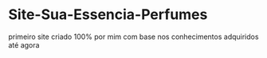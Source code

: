# Site-Sua-Essencia-Perfumes
primeiro site criado 100% por mim com base nos conhecimentos adquiridos até agora

